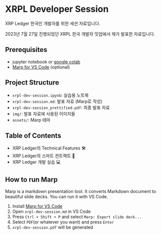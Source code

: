 # XRPL Developer Session

XRP Ledger 한국인 개발자를 위한 세션 자료입니다.

2023년 7월 27일 진행되었던 XRPL 한국 개발자 밋업에서 제가 발표한 자료입니다.

## Prerequisites

-   jupyter notebook or [google colab](https://colab.research.google.com/)
-   [Marp for VS Code](https://marketplace.visualstudio.com/items?itemName=marp-team.marp-vscode) (optional)

## Project Structure

-   `xrpl-dev-session.ipynb`: 실습용 노트북
-   `xrpl-dev-session.md`: 발표 자료 (Marp로 작성)
-   `xrpl-dev-session_prettified.pdf`: 최종 발표 자료
-   `img/`: 발표 자료에 사용된 이미지들
-   `assets/`: Marp 테마

## Table of Contents

-   XRP Ledger의 Technical Features 🛠️
-   XRP Ledger의 스마트 컨트랙트 📝
-   XRP Ledger 개발 실습 💻

## How to run Marp

Marp is a markdown presentation tool. It converts Markdown document to beautiful slide decks. You can run it with VS Code.

1.  Install [Marp for VS Code](https://marketplace.visualstudio.com/items?itemName=marp-team.marp-vscode)
2.  Open `xrpl-dev-session.md` in VS Code
3.  Press `Ctrl + Shift + P` and select `Marp: Export slide deck...`
4.  Select `PDF`(or whatever you want) and press `Enter`
5.  `xrpl-dev-session.pdf` will be generated

